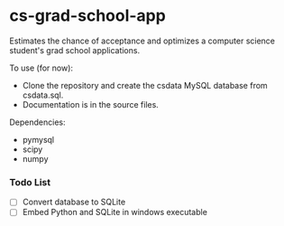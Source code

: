 # cs-grad-school-app
Estimates the chance of acceptance and optimizes a computer science student's grad school applications.

To use (for now):
  - Clone the repository and create the csdata MySQL database from csdata.sql.
  - Documentation is in the source files.

Dependencies:
  - pymysql
  - scipy
  - numpy
  
### Todo List

- [ ] Convert database to SQLite
- [ ] Embed Python and SQLite in windows executable
